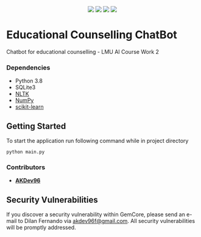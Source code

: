 

<p align="center">
<img src="https://img.shields.io/badge/environment-dev-blue.svg" >
<img src="https://img.shields.io/badge/tests-N/A-default.svg" > 
<img src="https://img.shields.io/badge/license-GNU3-darkblue.svg" >
<img src="https://img.shields.io/badge/language-python-red.svg" >

</p>

# Educational Counselling ChatBot

Chatbot for educational counselling - LMU AI Course Work 2

### Dependencies
- Python 3.8
- SQLite3
- [NLTK](https://www.nltk.org/)
- [NumPy](https://numpy.org/)
- [scikit-learn](https://scikit-learn.org/stable/)


## Getting Started
To start the application run following command while in project directory
```
python main.py
```

### Contributors

- **[AKDev96](https://github.com/akdev96)**

## Security Vulnerabilities

If you discover a security vulnerability within GemCore, please send an e-mail to Dilan Fernando via [akdev96f@gmail.com](mailto:akdev96f@gmail.com). All security vulnerabilities will be promptly addressed.
